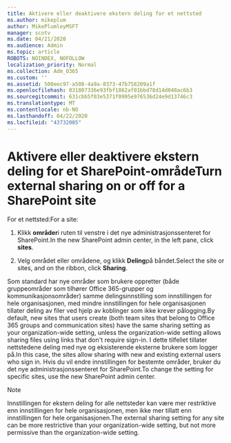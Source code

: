 ```yaml
---
title: Aktivere eller deaktivere ekstern deling for et nettsted
ms.author: mikeplum
author: MikePlumleyMSFT
manager: scotv
ms.date: 04/21/2020
ms.audience: Admin
ms.topic: article
ROBOTS: NOINDEX, NOFOLLOW
localization_priority: Normal
ms.collection: Adm_O365
ms.custom: ''
ms.assetid: 500eec97-a508-4a9a-8373-47b758209a1f
ms.openlocfilehash: 031807336e93fbf1862af01bbd78d14d048ac6b3
ms.sourcegitcommit: 631cbb5f03e5371f0995e976536d24e9d13746c3
ms.translationtype: MT
ms.contentlocale: nb-NO
ms.lasthandoff: 04/22/2020
ms.locfileid: "43732005"
---
```

# <a name="turn-external-sharing-on-or-off-for-a-sharepoint-site"></a><span data-ttu-id="8f274-102">Aktivere eller deaktivere ekstern deling for et SharePoint-område</span><span class="sxs-lookup"><span data-stu-id="8f274-102">Turn external sharing on or off for a SharePoint site</span></span>

<span data-ttu-id="8f274-103">For et nettsted:</span><span class="sxs-lookup"><span data-stu-id="8f274-103">For a site:</span></span>
  
1. <span data-ttu-id="8f274-104">Klikk **områder**i ruten til venstre i det nye administrasjonssenteret for SharePoint.</span><span class="sxs-lookup"><span data-stu-id="8f274-104">In the new SharePoint admin center, in the left pane, click **sites**.</span></span>
    
2. <span data-ttu-id="8f274-105">Velg området eller områdene, og klikk **Deling**på båndet.</span><span class="sxs-lookup"><span data-stu-id="8f274-105">Select the site or sites, and on the ribbon, click **Sharing**.</span></span>
    
<span data-ttu-id="8f274-106">Som standard har nye områder som brukere oppretter (både gruppeområder som tilhører Office 365-grupper og kommunikasjonsområder) samme delingsinnstilling som innstillingen for hele organisasjonen, med mindre innstillingen for hele organisasjonen tillater deling av filer ved hjelp av koblinger som ikke krever pålogging.</span><span class="sxs-lookup"><span data-stu-id="8f274-106">By default, new sites that users create (both team sites that belong to Office 365 groups and communication sites) have the same sharing setting as your organization-wide setting, unless the organization-wide setting allows sharing files using links that don't require sign-in.</span></span> <span data-ttu-id="8f274-107">I dette tilfellet tillater nettstedene deling med nye og eksisterende eksterne brukere som logger på.</span><span class="sxs-lookup"><span data-stu-id="8f274-107">In this case, the sites allow sharing with new and existing external users who sign in.</span></span> <span data-ttu-id="8f274-108">Hvis du vil endre innstillingen for bestemte områder, bruker du det nye administrasjonssenteret for SharePoint.</span><span class="sxs-lookup"><span data-stu-id="8f274-108">To change the setting for specific sites, use the new SharePoint admin center.</span></span>
  
> [!NOTE]
> <span data-ttu-id="8f274-109">Innstillingen for ekstern deling for alle nettsteder kan være mer restriktive enn innstillingen for hele organisasjonen, men ikke mer tillatt enn innstillingen for hele organisasjonen.</span><span class="sxs-lookup"><span data-stu-id="8f274-109">The external sharing setting for any site can be more restrictive than your organization-wide setting, but not more permissive than the organization-wide setting.</span></span> 
  

